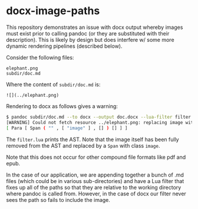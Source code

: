 # docx-image-paths

This repository demonstrates an issue with docx output whereby images must exist prior to calling pandoc (or they are substituted with their description). This is likely by design but does interfere w/ some more dynamic rendering pipelines (described below).

Consider the following files:

```
elephant.png
subdir/doc.md
```

Where the content of `subdir/doc.md` is:

```
![](../elephant.png)
```

Rendering to docx as follows gives a warning:

```bash
$ pandoc subdir/doc.md --to docx --output doc.docx --lua-filter filter.lua
[WARNING] Could not fetch resource ../elephant.png: replacing image with description
[ Para [ Span ( "" , [ "image" ] , [] ) [] ] ]
```

The `filter.lua` prints the AST. Note that the image itself has been fully removed from the AST and replaced by a `Span` with class `image`.

Note that this does not occur for other compound file formats like pdf and epub.

In the case of our application, we are appending together a bunch of .md files (which could be in various sub-directories) and have a Lua filter that fixes up all of the paths so that they are relative to the working directory where pandoc is called from. However, in the case of docx our filter never sees the path so fails to include the image.
